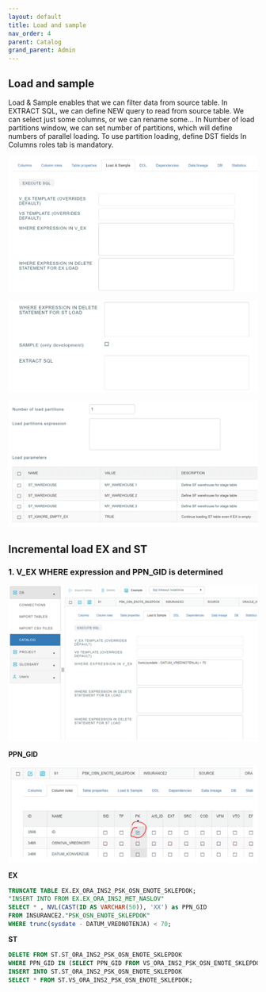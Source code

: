 ```yaml
---
layout: default
title: Load and sample
nav_order: 4
parent: Catalog
grand_parent: Admin
---
```


## Load and sample

Load & Sample enables that we can filter data from source table.
In EXTRACT SQL, we can define NEW query to read from source table. We can select just some columns, or we can rename some…
In Number of load partitions window, we can set number of partitions, which will define numbers of parallel loading. To use partition loading, define DST fields In Columns roles tab is mandatory. 

![](../../../snapshots/load_and_sample_1.PNG)

![](../../../snapshots/load_and_sample_2.PNG)

![](../../../snapshots/load_and_sample_3.PNG)


## Incremental load EX and ST

### 1. V_EX WHERE expression and PPN_GID is determined

<img src="../../../snapshots/load_sample_1.PNG" width="800">

**PPN_GID**

<img src="../../../snapshots/load_sample_2.PNG" width="600">

**EX**

```sql
TRUNCATE TABLE EX.EX_ORA_INS2_PSK_OSN_ENOTE_SKLEPDOK;
"INSERT INTO FROM EX.EX_ORA_INS2_MET_NASLOV"
SELECT * , NVL(CAST(ID AS VARCHAR(50)), 'XX') as PPN_GID 
FROM INSURANCE2."PSK_OSN_ENOTE_SKLEPDOK" 
WHERE trunc(sysdate - DATUM_VREDNOTENJA) < 70; 
```


**ST**
```sql
DELETE FROM ST.ST_ORA_INS2_PSK_OSN_ENOTE_SKLEPDOK 
WHERE PPN_GID IN (SELECT PPN_GID FROM VS_ORA_INS2_PSK_OSN_ENOTE_SKLEPDOK);
INSERT INTO ST.ST_ORA_INS2_PSK_OSN_ENOTE_SKLEPDOK
SELECT * FROM ST.VS_ORA_INS2_PSK_OSN_ENOTE_SKLEPDOK;
```




